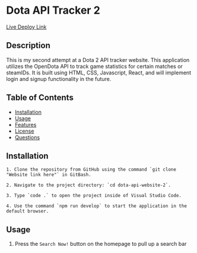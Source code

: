 # Dota API Tracker 2

[Live Deploy Link]()

## Description

This is my second attempt at a Dota 2 API tracker website. This application utilizes the OpenDota API to track game statistics for certain matches or steamIDs. It is built using HTML, CSS, Javascript, React, and will implement login and signup functionality in the future.

## Table of Contents

- [Installation](#installation)
- [Usage](#usage)
- [Features](#features)
- [License](#license)
- [Questions](#questions)

## Installation


```
1. Clone the repository from GitHub using the command `git clone "Website link here"` in GitBash.

2. Navigate to the project directory: `cd dota-api-website-2`.

3. Type `code .` to open the project inside of Visual Studio Code.

4. Use the command `npm run develop` to start the application in the default browser.
```

## Usage

1. Press the `Search Now!` button on the homepage to pull up a search bar 